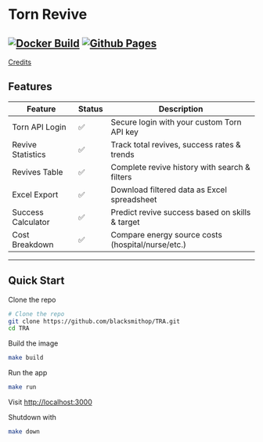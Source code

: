 # Torn Revive

[![Docker Build](https://img.shields.io/github/actions/workflow/status/blacksmithop/TRA/docker-image.yml?branch=main&style=for-the-badge&logo=docker&label=Docker%20Image&color=%23007BFF)](https://github.com/blacksmithop/TRA/actions/workflows/docker-image.yml) [![Github Pages](https://img.shields.io/github/actions/workflow/status/blacksmithop/TRA/gh-pages.yml?branch=main&style=for-the-badge&logo=nextdotjs&label=Website)](https://github.com/blacksmithop/TRA/actions/workflows/gh-pages.yml) 
---

[Credits](./docs/Credits.md)

## Features

| Feature | Status | Description |
|---------|--------|-------------|
| Torn API Login | ✅ | Secure login with your custom Torn API key |
| Revive Statistics | ✅ | Track total revives, success rates & trends |
| Revives Table | ✅ | Complete revive history with search & filters |
| Excel Export | ✅ | Download filtered data as Excel spreadsheet |
| Success Calculator | ✅ | Predict revive success based on skills & target |
| Cost Breakdown | ✅ | Compare energy source costs (hospital/nurse/etc.) |

---

## Quick Start

Clone the repo

```bash
# Clone the repo
git clone https://github.com/blacksmithop/TRA.git
cd TRA
```

Build the image

```bash
make build
```

Run the app

```bash
make run
```

Visit [http://localhost:3000](http://localhost:3000)

Shutdown with

```bash
make down
```